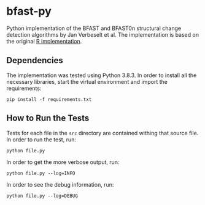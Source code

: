 # bfast-py
Python implementation of the BFAST and BFAST0n structural change detection algorithms 
by Jan Verbeselt et al. The implementation is based on the original 
[R implementation](https://github.com/bfast2/bfast). 

## Dependencies
The implementation was tested using Python 3.8.3.
In order to install all the necessary libraries, start the virtual environment and import
the requirements:

`pip install -f requirements.txt`

## How to Run the Tests
Tests for each file in the `src` directory are contained withing that
source file. In order to run the test, run:

`python file.py`

In order to get the more verbose output, run:

`python file.py --log=INFO`

In order to see the debug information, run:

`python file.py --log=DEBUG`
